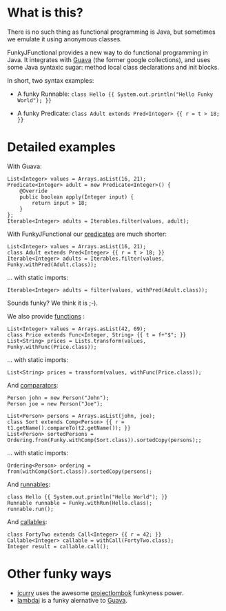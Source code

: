# What is this?

There is no such thing as functional programming is Java, but sometimes we emulate it using anonymous classes.

FunkyJFunctional provides a new way to do functional programming in Java. It integrates with [Guava](http://code.google.com/p/guava-libraries/) (the former google collections), and uses some Java syntaxic sugar: method local class declarations and init blocks.

In short, two syntax examples:

* A funky Runnable: ```class Hello {{ System.out.println("Hello Funky World"); }}```

* A funky Predicate: ```class Adult extends Pred<Integer> {{ r = t > 18; }}```

# Detailed examples

With Guava:

	List<Integer> values = Arrays.asList(16, 21);
	Predicate<Integer> adult = new Predicate<Integer>() {
		@Override
		public boolean apply(Integer input) {
			return input > 18;
		}
	};
	Iterable<Integer> adults = Iterables.filter(values, adult);
	
With FunkyJFunctional our [predicates](https://github.com/pyricau/FunkyJFunctional/blob/master/src/test/java/info/piwai/funkyjfunctional/apitest/PredTest.java) are much shorter:
	
	List<Integer> values = Arrays.asList(16, 21);
	class Adult extends Pred<Integer> {{ r = t > 18; }}
	Iterable<Integer> adults = Iterables.filter(values, Funky.withPred(Adult.class));
	
... with static imports:
	
	Iterable<Integer> adults = filter(values, withPred(Adult.class));
	
Sounds funky? We think it is ;-). 
	
We also provide  [functions](https://github.com/pyricau/FunkyJFunctional/blob/master/src/test/java/info/piwai/funkyjfunctional/apitest/FuncTest.java) :

	List<Integer> values = Arrays.asList(42, 69);
	class Price extends Func<Integer, String> {{ t = f+"$"; }}
	List<String> prices = Lists.transform(values, Funky.withFunc(Price.class));

... with static imports:

	List<String> prices = transform(values, withFunc(Price.class));
	
And [comparators](https://github.com/pyricau/FunkyJFunctional/blob/master/src/test/java/info/piwai/funkyjfunctional/apitest/CompTest.java):

	Person john = new Person("John");
	Person joe = new Person("Joe");
	
	List<Person> persons = Arrays.asList(john, joe);
	class Sort extends Comp<Person> {{ r = t1.getName().compareTo(t2.getName()); }}
	List<Person> sortedPersons = Ordering.from(Funky.withComp(Sort.class)).sortedCopy(persons);;
	
... with static imports:
	
	Ordering<Person> ordering = from(withComp(Sort.class)).sortedCopy(persons);
	
And [runnables](https://github.com/pyricau/FunkyJFunctional/blob/master/src/test/java/info/piwai/funkyjfunctional/apitest/RunTest.java):

    class Hello {{ System.out.println("Hello World"); }}
    Runnable runnable = Funky.withRun(Hello.class);
    runnable.run();
    
And [callables](https://github.com/pyricau/FunkyJFunctional/blob/master/src/test/java/info/piwai/funkyjfunctional/apitest/CallTest.java):

    class FortyTwo extends Call<Integer> {{ r = 42; }}
    Callable<Integer> callable = withCall(FortyTwo.class);
    Integer result = callable.call();

# Other funky ways 

* [jcurry](http://code.google.com/p/jcurry/) uses the awesome [projectlombok](http://projectlombok.org/) funkyness power.
* [lambdaj](http://code.google.com/p/lambdaj/) is a funky alernative to [Guava](http://code.google.com/p/guava-libraries/).
